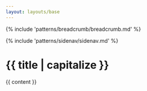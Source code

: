 ```yaml
---
layout: layouts/base
---
```

{% include 'patterns/breadcrumb/breadcrumb.md' %}

<div class="grid-row grid-gap">
  <div class="tablet:grid-col-3">{% include 'patterns/sidenav/sidenav.md' %}</div>
  <div class="tablet:grid-col-fill usa-prose">
    <h1> {{ title  | capitalize }}</h1>
    {{ content }}
  </div>
</div>